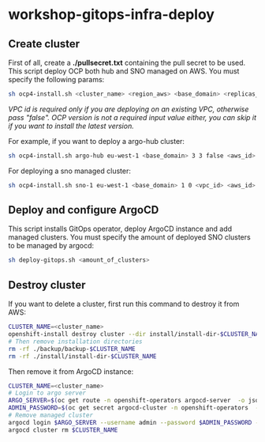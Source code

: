 # workshop-gitops-infra-deploy

## Create cluster

First of all, create a **./pullsecret.txt** containing the pull secret to be used.
This script deploy OCP both hub and SNO managed on AWS. You must specify the following params:

```bash
sh ocp4-install.sh <cluster_name> <region_aws> <base_domain> <replicas_master> <replicas_worker> <vpc_id|false> <aws_id> <aws_secret> <ocp_version|null>
```
*VPC id is required only if you are deploying on an existing VPC, otherwise pass "false". OCP version is not a required input value either, you can skip it if you want to install the latest version.*

For example, if you want to deploy a argo-hub cluster:

```bash
sh ocp4-install.sh argo-hub eu-west-1 <base_domain> 3 3 false <aws_id> <aws_secret> 
```
For deploying a sno managed cluster:

```bash
sh ocp4-install.sh sno-1 eu-west-1 <base_domain> 1 0 <vpc_id> <aws_id> <aws_secret> 
```
## Deploy and configure ArgoCD

This script installs GitOps operator, deploy ArgoCD instance and add managed clusters. You must specify the amount of deployed SNO clusters to be managed by argocd:

```bash
sh deploy-gitops.sh <amount_of_clusters>
```
## Destroy cluster

If you want to delete a cluster, first run this command to destroy it from AWS:

```bash
CLUSTER_NAME=<cluster_name>
openshift-install destroy cluster --dir install/install-dir-$CLUSTER_NAME --log-level info
# Then remove installation directories
rm -rf ./backup/backup-$CLUSTER_NAME
rm -rf ./install/install-dir-$CLUSTER_NAME
```

Then remove it from ArgoCD instance:

```bash
CLUSTER_NAME=<cluster_name>
# Login to argo server
ARGO_SERVER=$(oc get route -n openshift-operators argocd-server  -o jsonpath='{.spec.host}')
ADMIN_PASSWORD=$(oc get secret argocd-cluster -n openshift-operators  -o jsonpath='{.data.admin\.password}' | base64 -d)
# Remove managed cluster
argocd login $ARGO_SERVER --username admin --password $ADMIN_PASSWORD --insecure
argocd cluster rm $CLUSTER_NAME
```
